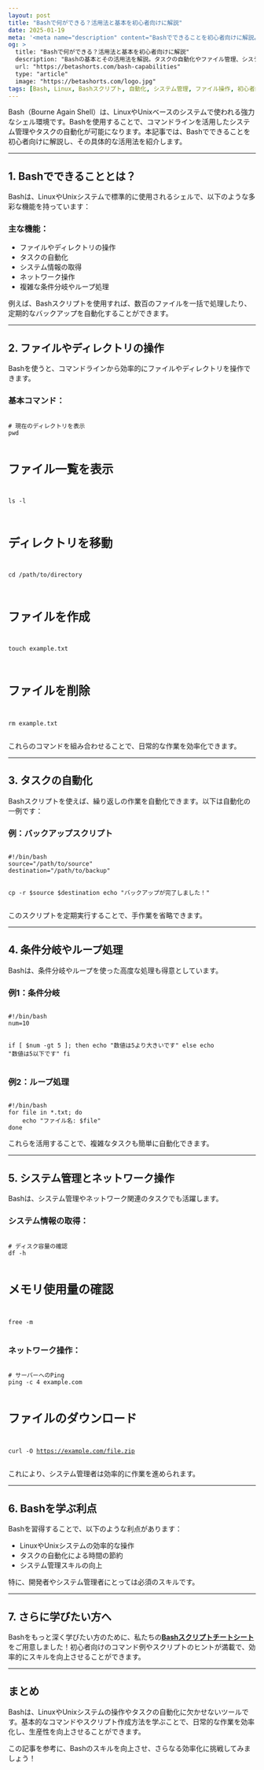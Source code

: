 ```yaml
---
layout: post
title: "Bashで何ができる？活用法と基本を初心者向けに解説"
date: 2025-01-19
meta: '<meta name="description" content="Bashでできることを初心者向けに解説。システム管理からタスクの自動化、スクリプト作成まで、Bashの多彩な機能を紹介します。"><meta name="keywords" content="Bash, Bash活用法, Linux, Bashスクリプト, システム管理, 自動化, 初心者向け, タスク管理"><meta name="author" content="Beta Shorts"><meta name="robots" content="index, follow"><link rel="canonical" href="https://betashorts.com/bash-capabilities">'
og: >
  title: "Bashで何ができる？活用法と基本を初心者向けに解説"
  description: "Bashの基本とその活用法を解説。タスクの自動化やファイル管理、システム管理を効率化する方法を学びましょう。"
  url: "https://betashorts.com/bash-capabilities"
  type: "article"
  image: "https://betashorts.com/logo.jpg"
tags: [Bash, Linux, Bashスクリプト, 自動化, システム管理, ファイル操作, 初心者向け]
---
```


<p>Bash（Bourne Again Shell）は、LinuxやUnixベースのシステムで使われる強力なシェル環境です。Bashを使用することで、コマンドラインを活用したシステム管理やタスクの自動化が可能になります。本記事では、Bashでできることを初心者向けに解説し、その具体的な活用法を紹介します。</p>

---

<h2>1. Bashでできることとは？</h2>
<p>Bashは、LinuxやUnixシステムで標準的に使用されるシェルで、以下のような多彩な機能を持っています：</p>

<h3>主な機能：</h3>
<ul>
  <li>ファイルやディレクトリの操作</li>
  <li>タスクの自動化</li>
  <li>システム情報の取得</li>
  <li>ネットワーク操作</li>
  <li>複雑な条件分岐やループ処理</li>
</ul>

<p>例えば、Bashスクリプトを使用すれば、数百のファイルを一括で処理したり、定期的なバックアップを自動化することができます。</p>

---

<h2>2. ファイルやディレクトリの操作</h2>
<p>Bashを使うと、コマンドラインから効率的にファイルやディレクトリを操作できます。</p>

<h3>基本コマンド：</h3>
<pre><code>
# 現在のディレクトリを表示
pwd

# ファイル一覧を表示
ls -l

# ディレクトリを移動
cd /path/to/directory

# ファイルを作成
touch example.txt

# ファイルを削除
rm example.txt
</code></pre>

<p>これらのコマンドを組み合わせることで、日常的な作業を効率化できます。</p>

---

<h2>3. タスクの自動化</h2>
<p>Bashスクリプトを使えば、繰り返しの作業を自動化できます。以下は自動化の一例です：</p>

<h3>例：バックアップスクリプト</h3>
<pre><code>
#!/bin/bash
source="/path/to/source"
destination="/path/to/backup"

cp -r $source $destination
echo "バックアップが完了しました！"
</code></pre>

<p>このスクリプトを定期実行することで、手作業を省略できます。</p>

---

<h2>4. 条件分岐やループ処理</h2>
<p>Bashは、条件分岐やループを使った高度な処理も得意としています。</p>

<h3>例1：条件分岐</h3>
<pre><code>
#!/bin/bash
num=10

if [ $num -gt 5 ]; then
    echo "数値は5より大きいです"
else
    echo "数値は5以下です"
fi
</code></pre>

<h3>例2：ループ処理</h3>
<pre><code>
#!/bin/bash
for file in *.txt; do
    echo "ファイル名: $file"
done
</code></pre>

<p>これらを活用することで、複雑なタスクも簡単に自動化できます。</p>

---

<h2>5. システム管理とネットワーク操作</h2>
<p>Bashは、システム管理やネットワーク関連のタスクでも活躍します。</p>

<h3>システム情報の取得：</h3>
<pre><code>
# ディスク容量の確認
df -h

# メモリ使用量の確認
free -m
</code></pre>

<h3>ネットワーク操作：</h3>
<pre><code>
# サーバーへのPing
ping -c 4 example.com

# ファイルのダウンロード
curl -O https://example.com/file.zip
</code></pre>

<p>これにより、システム管理者は効率的に作業を進められます。</p>

---

<h2>6. Bashを学ぶ利点</h2>
<p>Bashを習得することで、以下のような利点があります：</p>
<ul>
  <li>LinuxやUnixシステムの効率的な操作</li>
  <li>タスクの自動化による時間の節約</li>
  <li>システム管理スキルの向上</li>
</ul>

<p>特に、開発者やシステム管理者にとっては必須のスキルです。</p>

---

<h2>7. さらに学びたい方へ</h2>
<p>Bashをもっと深く学びたい方のために、私たちの<a href="https://betashorts.gumroad.com/l/vvqikq" target="_blank"><strong>Bashスクリプトチートシート</strong></a>をご用意しました！初心者向けのコマンド例やスクリプトのヒントが満載で、効率的にスキルを向上させることができます。</p>

---

<h2>まとめ</h2>
<p>Bashは、LinuxやUnixシステムの操作やタスクの自動化に欠かせないツールです。基本的なコマンドやスクリプト作成方法を学ぶことで、日常的な作業を効率化し、生産性を向上させることができます。</p>
<p>この記事を参考に、Bashのスキルを向上させ、さらなる効率化に挑戦してみましょう！</p>
